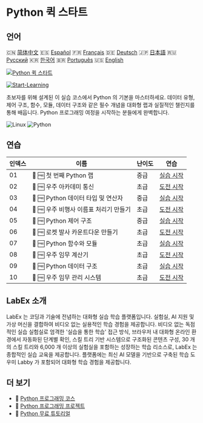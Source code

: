 # Python 퀵 스타트

## 언어

🇨🇳 [简体中文](README_zh.md) 🇪🇸 [Español](README_es.md) 🇫🇷 [Français](README_fr.md) 🇩🇪 [Deutsch](README_de.md) 🇯🇵 [日本語](README_ja.md) 🇷🇺 [Русский](README_ru.md) 🇰🇷 [한국어](README_ko.md) 🇧🇷 [Português](README_pt.md) 🇺🇸 [English](README.md) 

[![Python 퀵 스타트](https://cover-creator.labex.io/quick-start-with-python.png?lang=ko)](https://labex.io/ko/courses/quick-start-with-python)

[![Start-Learning](https://img.shields.io/badge/Start-Learning-whitesmoke?style=for-the-badge)](https://labex.io/ko/courses/quick-start-with-python)

초보자를 위해 설계된 이 실습 코스에서 Python 의 기본을 마스터하세요. 데이터 유형, 제어 구조, 함수, 모듈, 데이터 구조와 같은 필수 개념을 대화형 랩과 실질적인 챌린지를 통해 배웁니다. Python 프로그래밍 여정을 시작하는 분들에게 완벽합니다.

![Linux](https://img.shields.io/badge/Linux-whitesmoke?style=for-the-badge&logo=linux)
![Python](https://img.shields.io/badge/Python-whitesmoke?style=for-the-badge&logo=python)


## 연습

|   인덱스 | 이름                                   | 난이도   | 연습                                                                                                                       |
|----------|----------------------------------------|----------|----------------------------------------------------------------------------------------------------------------------------|
|       01 | 📖 🆓 첫 번째 Python 랩                | 중급     | <a target='_blank' href='https://labex.io/ko/tutorials/python-your-first-python-lab-270256'>실습 시작</a>                  |
|       02 | 🎯 🆓 우주 아카데미 통신               | 초급     | <a target='_blank' href='https://labex.io/ko/tutorials/python-space-academy-communication-393069'>도전 시작</a>            |
|       03 | 📖 🆓 Python 데이터 타입 및 연산자     | 중급     | <a target='_blank' href='https://labex.io/ko/tutorials/python-python-data-types-and-operators-393077'>실습 시작</a>        |
|       04 | 🎯 🆓 우주 비행사 이름표 처리기 만들기 | 초급     | <a target='_blank' href='https://labex.io/ko/tutorials/python-create-an-astronaut-name-tag-processor-393083'>도전 시작</a> |
|       05 | 📖 🆓 Python 제어 구조                 | 중급     | <a target='_blank' href='https://labex.io/ko/tutorials/python-python-control-structures-393123'>실습 시작</a>              |
|       06 | 🎯 🆓 로켓 발사 카운트다운 만들기      | 초급     | <a target='_blank' href='https://labex.io/ko/tutorials/python-create-a-rocket-launch-countdown-393128'>도전 시작</a>       |
|       07 | 📖 🆓 Python 함수와 모듈               | 초급     | <a target='_blank' href='https://labex.io/ko/tutorials/python-python-functions-and-modules-393141'>실습 시작</a>           |
|       08 | 🎯 🆓 우주 임무 계산기                 | 초급     | <a target='_blank' href='https://labex.io/ko/tutorials/python-space-mission-calculator-393156'>도전 시작</a>               |
|       09 | 📖 🆓 Python 데이터 구조               | 초급     | <a target='_blank' href='https://labex.io/ko/tutorials/python-python-data-structures-393168'>실습 시작</a>                 |
|       10 | 🎯 🆓 우주 임무 관리 시스템            | 초급     | <a target='_blank' href='https://labex.io/ko/tutorials/python-space-mission-management-system-393176'>도전 시작</a>        |

## LabEx 소개

LabEx 는 코딩과 기술에 전념하는 대화형 실습 학습 플랫폼입니다. 실험실, AI 지원 및 가상 머신을 결합하여 비디오 없는 실용적인 학습 경험을 제공합니다. 비디오 없는 독점적인 실습 실험실로 엄격한 '실습을 통한 학습' 접근 방식, 브라우저 내 대화형 온라인 환경에서 자동화된 단계별 확인, 스킬 트리 기반 시스템으로 구조화된 콘텐츠 구성, 30 개의 스킬 트리와 6,000 개 이상의 실험실을 포함하는 성장하는 학습 리소스로, LabEx 는 종합적인 실습 교육을 제공합니다. 플랫폼에는 최신 AI 모델을 기반으로 구축된 학습 도우미 Labby 가 포함되어 대화형 학습 경험을 제공합니다.

## 더 보기

- 🔗 [Python 프로그래밍 코스](https://github.com/labex-labs/awesome-programming-courses)
- 🔗 [Python 프로그래밍 프로젝트](https://github.com/labex-labs/awesome-programming-projects)
- 🔗 [Python 무료 튜토리얼](https://github.com/labex-labs/python-free-tutorials)

